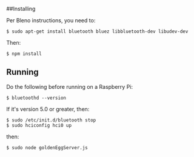 
##Installing

Per Bleno instructions, you need to:

````
$ sudo apt-get install bluetooth bluez libbluetooth-dev libudev-dev
````

Then:
````
$ npm install
````

## Running
Do the following before running on a Raspberry Pi:

````
$ bluetoothd --version
````

If it's version 5.0 or greater, then:

````
$ sudo /etc/init.d/bluetooth stop
$ sudo hciconfig hci0 up
````

then:
````
$ sudo node goldenEggServer.js
````
